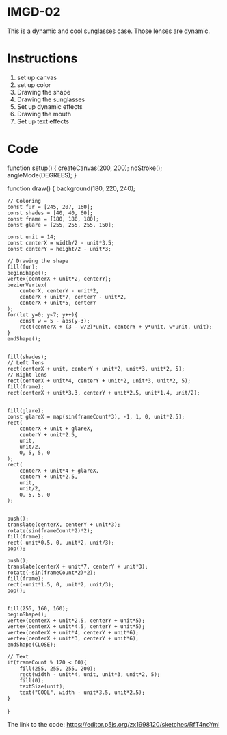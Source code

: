 # IMGD-02

This is a dynamic and cool sunglasses case. Those lenses are dynamic.

# Instructions
1. set up canvas
2. set up color
3. Drawing the shape
4. Drawing the sunglasses
5. Set up dynamic effects
6. Drawing the mouth
7. Set up text effects

# Code 



function setup() {
    createCanvas(200, 200);
    noStroke();
    angleMode(DEGREES);
}

function draw() {
    background(180, 220, 240);
    
    // Coloring
    const fur = [245, 207, 160];  
    const shades = [40, 40, 60];  
    const frame = [180, 180, 180]; 
    const glare = [255, 255, 255, 150]; 

    const unit = 14; 
    const centerX = width/2 - unit*3.5;
    const centerY = height/2 - unit*3;

    // Drawing the shape
    fill(fur);
    beginShape();
    vertex(centerX + unit*2, centerY);
    bezierVertex(
        centerX, centerY - unit*2,
        centerX + unit*7, centerY - unit*2,
        centerX + unit*5, centerY
    );
    for(let y=0; y<7; y++){
        const w = 5 - abs(y-3);
        rect(centerX + (3 - w/2)*unit, centerY + y*unit, w*unit, unit);
    }
    endShape();

  
    fill(shades);
    // Left lens
    rect(centerX + unit, centerY + unit*2, unit*3, unit*2, 5);
    // Right lens
    rect(centerX + unit*4, centerY + unit*2, unit*3, unit*2, 5);
    fill(frame);
    rect(centerX + unit*3.3, centerY + unit*2.5, unit*1.4, unit/2);

  
    fill(glare);
    const glareX = map(sin(frameCount*3), -1, 1, 0, unit*2.5);
    rect(
        centerX + unit + glareX, 
        centerY + unit*2.5, 
        unit, 
        unit/2, 
        0, 5, 5, 0
    );
    rect(
        centerX + unit*4 + glareX, 
        centerY + unit*2.5, 
        unit, 
        unit/2, 
        0, 5, 5, 0
    );

   
    push();
    translate(centerX, centerY + unit*3);
    rotate(sin(frameCount*2)*2);
    fill(frame);
    rect(-unit*0.5, 0, unit*2, unit/3);
    pop();

    push();
    translate(centerX + unit*7, centerY + unit*3);
    rotate(-sin(frameCount*2)*2);
    fill(frame);
    rect(-unit*1.5, 0, unit*2, unit/3);
    pop();

  
    fill(255, 160, 160);
    beginShape();
    vertex(centerX + unit*2.5, centerY + unit*5);
    vertex(centerX + unit*4.5, centerY + unit*5);
    vertex(centerX + unit*4, centerY + unit*6);
    vertex(centerX + unit*3, centerY + unit*6);
    endShape(CLOSE);

    // Text 
    if(frameCount % 120 < 60){
        fill(255, 255, 255, 200);
        rect(width - unit*4, unit, unit*3, unit*2, 5);
        fill(0);
        textSize(unit);
        text("COOL", width - unit*3.5, unit*2.5);
    }
}

The link to the code: https://editor.p5js.org/zx1998120/sketches/RfT4noYml
